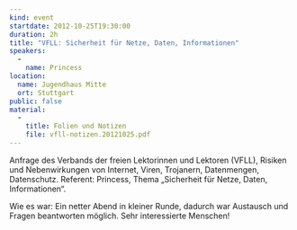 ```yaml
---
kind: event
startdate: 2012-10-25T19:30:00
duration: 2h
title: "VFLL: Sicherheit für Netze, Daten, Informationen"
speakers:
  -
    name: Princess
location:
  name: Jugendhaus Mitte
  ort: Stuttgart
public: false
material:
  -
    title: Folien und Notizen
    file: vfll-notizen.20121025.pdf
---
```

Anfrage des Verbands der freien Lektorinnen und Lektoren (VFLL), Risiken
und Nebenwirkungen von Internet, Viren, Trojanern, Datenmengen,
Datenschutz. Referent: Princess, Thema „Sicherheit für Netze, Daten,
Informationen“.

Wie es war: Ein netter Abend in kleiner Runde, dadurch war Austausch und
Fragen beantworten möglich. Sehr interessierte Menschen!
